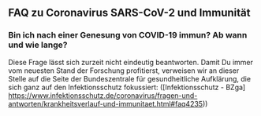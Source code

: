 ## FAQ zu Coronavirus SARS-CoV-2 und Immunität

### Bin ich nach einer Genesung von COVID-19 immun? Ab wann und wie lange?

Diese Frage lässt sich zurzeit nicht eindeutig beantworten. Damit Du immer vom neuesten Stand der Forschung profitierst, verweisen wir an dieser Stelle auf die Seite der Bundeszentrale für gesundheitliche Aufklärung, die sich ganz auf den Infektionsschutz fokussiert: ([Infektionsschutz - BZga] https://www.infektionsschutz.de/coronavirus/fragen-und-antworten/krankheitsverlauf-und-immunitaet.html#faq4235))
